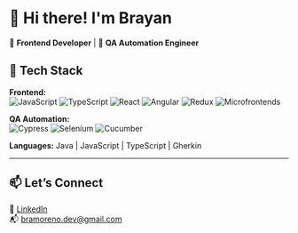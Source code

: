 # 👋 Hi there! I'm Brayan

🎯 **Frontend Developer** | 🧪 **QA Automation Engineer**

## 🧰 Tech Stack

**Frontend:**  
![JavaScript](https://img.shields.io/badge/JavaScript-F7DF1E?style=for-the-badge&logo=javascript&logoColor=black) ![TypeScript](https://img.shields.io/badge/TypeScript-007ACC?style=for-the-badge&logo=typescript&logoColor=white) ![React](https://img.shields.io/badge/React-20232A?style=for-the-badge&logo=react&logoColor=61DAFB) ![Angular](https://img.shields.io/badge/Angular-DD0031?style=for-the-badge&logo=angular&logoColor=white) ![Redux](https://img.shields.io/badge/Redux-593D88?style=for-the-badge&logo=redux&logoColor=white) ![Microfrontends](https://img.shields.io/badge/Microfrontend-4B32C3?style=for-the-badge&logo=webcomponents.org&logoColor=white)

**QA Automation:**  
![Cypress](https://img.shields.io/badge/Cypress-17202C?style=for-the-badge&logo=cypress&logoColor=white) ![Selenium](https://img.shields.io/badge/Selenium-43B02A?style=for-the-badge&logo=selenium&logoColor=white) ![Cucumber](https://img.shields.io/badge/Cucumber-23D96C?style=for-the-badge&logo=cucumber&logoColor=white)

**Languages:** Java | JavaScript | TypeScript | Gherkin

---

## 📫 Let’s Connect

💼 [LinkedIn](https://www.linkedin.com)  
📬 bramoreno.dev@gmail.com
